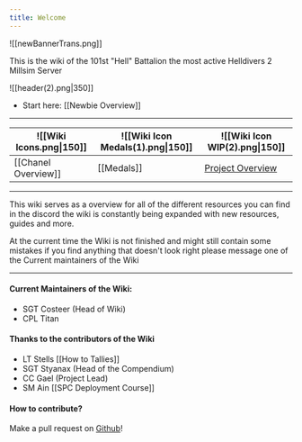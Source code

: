 ```yaml
---
title: Welcome
---
```


![[newBannerTrans.png]]

This is the wiki of the 101st "Hell" Battalion the most active Helldivers 2 Millsim Server

![[header(2).png|350]]
- Start here: [[Newbie Overview]]

***

| ![[Wiki Icons.png\|150]] | ![[Wiki Icon Medals(1).png\|150]] | ![[Wiki Icon WIP(2).png\|150]]                                      |
| ------------------------ | --------------------------------- | ------------------------------------------------------------------- |
| [[Chanel Overview]]      | [[Medals]]                        | [Project Overview](https://github.com/users/Costeer/projects/1)<br> |

***

This wiki serves as a overview for all of the different resources you can find in the discord the wiki is constantly being expanded with new resources, guides and more.

At the current time the Wiki is not finished and might still contain some mistakes if you find anything that doesn't look right please message one of the Current maintainers of the Wiki

***
#### Current Maintainers of the Wiki:
- SGT Costeer (Head of Wiki)
- CPL Titan
#### Thanks to the contributors of the Wiki
- LT Stells [[How to Tallies]]
- SGT Styanax (Head of the Compendium)
- CC Gael (Project Lead)
- SM Ain [[SPC Deployment Course]]
#### How to contribute?
Make a pull request on [Github](https://github.com/Costeer/101st-Wiki)! 
